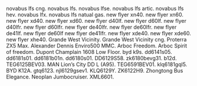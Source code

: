 novabus lfs cng.
novabus lfs.
novabus lfse.
novabus lfs artic.
novabus lfs hev.
novabus lfx.
novabus lfs natual gas.
new flyer xn40.
new flyer xn60.
new flyer xd40.
new flyer xd60.
new flyer d40lf.
new flyer d60lf.
new flyer d40lfr.
new flyer d60lfr.
new flyer de40lfr.
new flyer de60lfr.
new flyer de41lf.
new flyer de60lf
new flyer de41lfr.
new flyer xde40.
new flyer xde60.
new flyer xhe40.
Grande West Vicinity.
Grande West Vicinity cng.
Proterra ZX5 Max.
Alexander Dennis Enviro500 MMC.
Arboc Freedom.
Arboc Spirit of freedom.
Dupont Champlain 1608 Low Floor.
byd k9s.
dd6141s05.
dd6181s01.
dd6181b01n.
dd6180s01.
DD6129S58.
zk6180bevg31.
b12d.
TEG6125BEV03.
MAN Lion’s City DD L (A95).
TEG6591BEV01.
klq6181gql5.
BYD K12A.
gtq6123.
njl6129gsev1.
KLQ6129Y.
ZK6122H9.
Zhongtong Bus Elegance.
Neoplan Jumbocruiser.
XML6601.